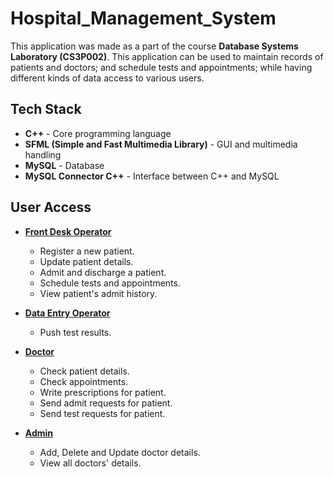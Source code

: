 # Hospital_Management_System

This application was made as a part of the course **Database Systems Laboratory (CS3P002)**. This application can be used to maintain records of patients and doctors; and schedule tests and appointments; while having different kinds of data access to various users.

## Tech Stack
- **C++** - Core programming language
- **SFML (Simple and Fast Multimedia Library)** - GUI and multimedia handling
- **MySQL** - Database
- **MySQL Connector C++** - Interface between C++ and MySQL

## User Access

- <u>**Front Desk Operator**</u>

    - Register a new patient.
    - Update patient details.
    - Admit and discharge a patient.
    - Schedule tests and appointments.
    - View patient's admit history.

- <u>**Data Entry Operator**</u>
    - Push test results.

- <u>**Doctor**</u>

    - Check patient details.
    - Check appointments.
    - Write prescriptions for patient.
    - Send admit requests for patient.
    - Send test requests for patient.

- <u>**Admin**</u>

    - Add, Delete and Update doctor details.
    - View all doctors' details.